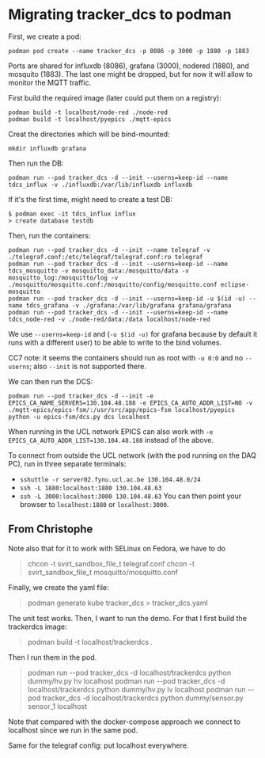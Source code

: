 Migrating tracker_dcs to podman
===

First, we create a pod:

```
podman pod create --name tracker_dcs -p 8086 -p 3000 -p 1880 -p 1883
```

Ports are shared for influxdb (8086), grafana (3000), nodered (1880), and mosquito (1883). The last one might be dropped, but for now it will allow to monitor the MQTT traffic.

First build the required image (later could put them on a registry):

```
podman build -t localhost/node-red ./node-red
podman build -t localhost/pyepics ./mqtt-epics
```

Creat the directories which will be bind-mounted:
```
mkdir influxdb grafana
```

Then run the DB:
```
podman run --pod tracker_dcs -d --init --userns=keep-id --name tdcs_influx -v ./influxdb:/var/lib/influxdb influxdb
```
If it's the first time, might need to create a test DB:
```
$ podman exec -it tdcs_influx influx
> create database testdb
```

Then, run the containers:

```
podman run --pod tracker_dcs -d --init --name telegraf -v ./telegraf.conf:/etc/telegraf/telegraf.conf:ro telegraf
podman run --pod tracker_dcs -d --init --userns=keep-id --name tdcs_mosquitto -v mosquitto_data:/mosquitto/data -v mosquitto_log:/mosquitto/log -v ./mosquitto/mosquitto.conf:/mosquitto/config/mosquitto.conf eclipse-mosquitto
podman run --pod tracker_dcs -d --init --userns=keep-id -u $(id -u) --name tdcs_grafana -v ./grafana:/var/lib/grafana grafana/grafana
podman run --pod tracker_dcs -d --init --userns=keep-id --name tdcs_node-red -v ./node-red/data:/data localhost/node-red
```

We use `--userns=keep-id` and (`-u $(id -u)` for grafana because by default it runs with a different user) to be able to write to the bind volumes.

CC7 note: it seems the containers should run as root with `-u 0:0` and no `--userns`; also `--init` is not supported there.

We can then run the DCS:
```
podman run --pod tracker_dcs -d --init -e EPICS_CA_NAME_SERVERS=130.104.48.188 -e EPICS_CA_AUTO_ADDR_LIST=NO -v ./mqtt-epics/epics-fsm/:/usr/src/app/epics-fsm localhost/pyepics python -u epics-fsm/dcs.py dcs localhost
```

When running in the UCL network EPICS can also work with `-e EPICS_CA_AUTO_ADDR_LIST=130.104.48.188` instead of the above.

To connect from outside the UCL network (with the pod running on the DAQ PC), run in three separate terminals:
- `sshuttle -r server02.fynu.ucl.ac.be 130.104.48.0/24`
- `ssh -L 1880:localhost:1880 130.104.48.63`
- `ssh -L 3000:localhost:3000 130.104.48.63`
You can then point your browser to `localhost:1880` or `localhost:3000`.


## From Christophe

Note also that for it to work with SELinux on Fedora, we have to do
> chcon -t svirt_sandbox_file_t telegraf.conf
> chcon -t svirt_sandbox_file_t mosquitto/mosquitto.conf 

Finally, we create the yaml file:
>podman generate kube tracker_dcs > tracker_dcs.yaml

The unit test works.
Then, I want to run the demo. For that I first build the trackerdcs image:
>podman build -t localhost/trackerdcs .

Then I run them in the pod.

>podman run --pod tracker_dcs -d localhost/trackerdcs python dummy/hv.py hv localhost
>podman run --pod tracker_dcs -d localhost/trackerdcs python dummy/hv.py lv localhost
>podman run --pod tracker_dcs -d localhost/trackerdcs python dummy/sensor.py sensor_1 localhost

Note that compared with the docker-compose approach we connect to localhost since we run in the same pod.

Same for the telegraf config: put localhost everywhere.

